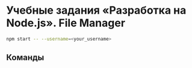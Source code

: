 # Учебные задания «Разработка на Node.js». File Manager

```bash
npm start -- --username=<your_username>
```

## Команды

```bash

```
